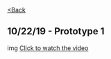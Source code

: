 [<Back](README.md)

## 10/22/19 - Prototype 1
img
[Click to watch the video](https://drive.google.com/file/d/1FeSDXt9Ow54KEIpBVXwNEJN3e48XYGL3/view?usp=sharing)
